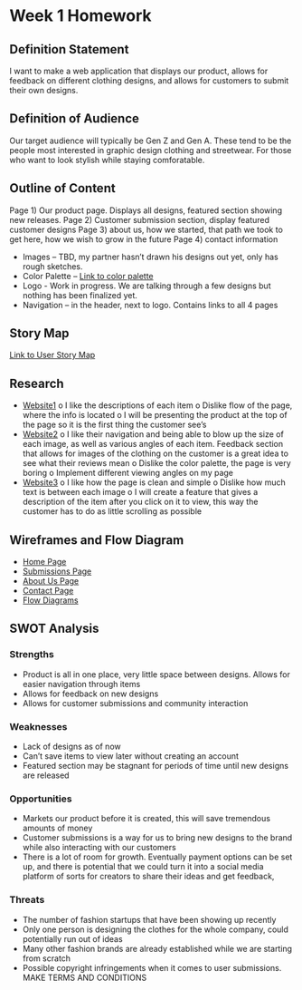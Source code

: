 # Week 1 Homework
## Definition Statement
I want to make a web application that displays our product, allows for feedback on different clothing designs, and allows for customers to submit their own designs.
## Definition of Audience
Our target audience will typically be Gen Z and Gen A. These tend to be the people most interested in graphic design clothing and streetwear. For those who want to look stylish while staying comforatable.
## Outline of Content
Page 1) Our product page. Displays all designs, featured section showing new releases.
Page 2) Customer submission section, display featured customer designs
Page 3) about us, how we started, that path we took to get here, how we wish to grow in the future
Page 4) contact information
- Images – TBD, my partner hasn’t drawn his designs out yet, only has rough sketches.
- Color Palette – [Link to color palette](./https://coolors.co/64113f-1b9aaa-dddbcb-f5f1e3-ffffff)
- Logo - Work in progress. We are talking through a few designs but nothing has been finalized yet.
- Navigation – in the header, next to logo. Contains links to all 4 pages
## Story Map
[Link to User Story Map](./https://app.mural.co/invitation/mural/savvycodersneilpelton8226/1680125407689?sender=u5f8b7f37c41002c16de79610&key=0dd54b54-9d61-4045-a9f8-cd2bf557da54)
## Research
-	[Website1](./https://www.gq.com/story/streetwear-brands-to-know)
o	I like the descriptions of each item
o	Dislike flow of the page, where the info is located
o	I will be presenting the product at the top of the page so it is the first thing the customer see’s
-	[Website2](./https://us.shein.com/Men-Ink-Painting-Pattern-Jumper-p-2869569-cat-1975.html?url_from=adplasmsweater25210609020L_GPM&cid=15534601883&setid=&adid=&pf=GOOGLE&gclid=CjwKCAjw586hBhBrEiwAQYEnHTi8t1I5hjk-a3PkZC7oustvJ1EiQ_OZjB0KLFtrKNc4qCBNWWNiKxoCoc8QAvD_BwE)
o	I like their navigation and being able to blow up the size of each image, as well as various angles of each item. Feedback section that allows for images of the clothing on the customer is a great idea to see what their reviews mean
o	Dislike the color palette, the page is very boring
o	Implement different viewing angles on my page
-	[Website3](./https://www.highsnobiety.com/p/best-japanese-clothing-brands/)
o	I like how the page is clean and simple
o	Dislike how much text is between each image
o	I will create a feature that gives a description of the item after you click on it to view, this way the customer has to do as little scrolling as possible
## Wireframes and Flow Diagram
- [Home Page](./HomeCapstone.jpg)
- [Submissions Page](./SubmissionsCapstone.jpg)
- [About Us Page](./AboutUsCapstone.jpg)
- [Contact Page](./ContactCapstone.jpg)
- [Flow Diagrams](./https://app.mural.co/t/savvycodersneilpelton8226/m/savvycodersneilpelton8226/1681143998707/34f1fcf24986c5896a062d86cebfc8a225391268?sender=u5f8b7f37c41002c16de79610)
## SWOT Analysis
### Strengths
-	Product is all in one place, very little space between designs. Allows for easier navigation through items
-	Allows for feedback on new designs
-	Allows for customer submissions and community interaction
### Weaknesses
-	Lack of designs as of now
-	Can’t save items to view later without creating an account
-	Featured section may be stagnant for periods of time until new designs are released
### Opportunities
-	Markets our product before it is created, this will save tremendous amounts of money
-	Customer submissions is a way for us to bring new designs to the brand while also interacting with our customers
-	There is a lot of room for growth. Eventually payment options can be set up, and there is potential that we could turn it into a social media platform of sorts for creators to share their ideas and get feedback,
### Threats
-	The number of fashion startups that have been showing up recently
-	Only one person is designing the clothes for the whole company, could potentially run out of ideas
-	Many other fashion brands are already established while we are starting from scratch
-	Possible copyright infringements when it comes to user submissions. MAKE TERMS AND CONDITIONS
